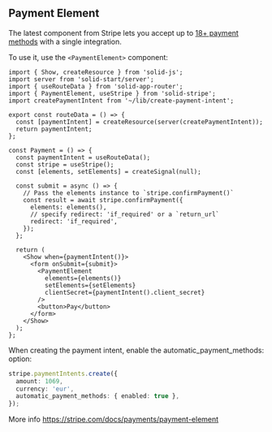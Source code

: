 ## Payment Element

The latest component from Stripe lets you accept up to [18+ payment methods](https://stripe.com/docs/payments/payment-methods/integration-options) with a single integration.

To use it, use the `<PaymentElement>` component:

```tsx
import { Show, createResource } from 'solid-js';
import server from 'solid-start/server';
import { useRouteData } from 'solid-app-router';
import { PaymentElement, useStripe } from 'solid-stripe';
import createPaymentIntent from '~/lib/create-payment-intent';

export const routeData = () => {
  const [paymentIntent] = createResource(server(createPaymentIntent));
  return paymentIntent;
};

const Payment = () => {
  const paymentIntent = useRouteData();
  const stripe = useStripe();
  const [elements, setElements] = createSignal(null);

  const submit = async () => {
    // Pass the elements instance to `stripe.confirmPayment()`
    const result = await stripe.confirmPayment({
      elements: elements(),
      // specify redirect: 'if_required' or a `return_url`
      redirect: 'if_required',
    });
  };

  return (
    <Show when={paymentIntent()}>
      <form onSubmit={submit}>
        <PaymentElement
          elements={elements()}
          setElements={setElements}
          clientSecret={paymentIntent().client_secret}
        />
        <button>Pay</button>
      </form>
    </Show>
  );
};
```

When creating the payment intent, enable the automatic_payment_methods: option:

```ts
stripe.paymentIntents.create({
  amount: 1069,
  currency: 'eur',
  automatic_payment_methods: { enabled: true },
});
```

More info https://stripe.com/docs/payments/payment-element
